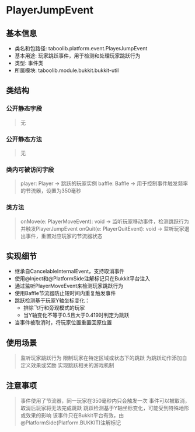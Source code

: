 # PlayerJumpEvent

## 基本信息
- 类名和包路径: taboolib.platform.event.PlayerJumpEvent
- 基本用途: 玩家跳跃事件，用于检测和处理玩家跳跃行为
- 类型: 事件类
- 所属模块: taboolib.module.bukkit.bukkit-util

## 类结构

### 公开静态字段
> 无

### 公开静态方法
> 无

### 类内可被访问字段
> player: Player -> 跳跃的玩家实例
> baffle: Baffle -> 用于控制事件触发频率的节流器，设置为350毫秒

### 类方法
> onMove(e: PlayerMoveEvent): void -> 监听玩家移动事件，检测跳跃行为并触发PlayerJumpEvent
> onQuit(e: PlayerQuitEvent): void -> 监听玩家退出事件，重置对应玩家的节流器状态

## 实现细节
- 继承自CancelableInternalEvent，支持取消事件
- 使用@Inject和@PlatformSide注解标记只在Bukkit平台注入
- 通过监听PlayerMoveEvent来检测玩家跳跃行为
- 使用Baffle节流器防止短时间内重复触发事件
- 跳跃检测基于玩家Y轴坐标变化：
  - 排除飞行和旁观模式的玩家
  - 当Y轴变化不等于0.5且大于0.419时判定为跳跃
- 当事件被取消时，将玩家位置重置回原位置

## 使用场景
> 监听玩家跳跃行为
> 限制玩家在特定区域或状态下的跳跃
> 为跳跃动作添加自定义效果或奖励
> 实现跳跃相关的游戏机制

## 注意事项
> 事件使用了节流器，同一玩家在350毫秒内只会触发一次
> 事件可以被取消，取消后玩家将无法完成跳跃
> 跳跃检测基于Y轴坐标变化，可能受到特殊地形或效果的影响
> 该事件只在Bukkit平台有效，由@PlatformSide(Platform.BUKKIT)注解标记
